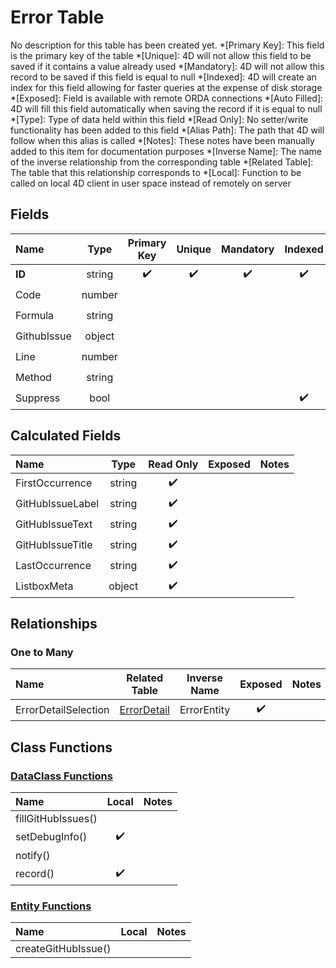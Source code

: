 ﻿# Error Table
No description for this table has been created yet.
*[Primary Key]: This field is the primary key of the table
*[Unique]: 4D will not allow this field to be saved if it contains a value already used
*[Mandatory]: 4D will not allow this record to be saved if this field is equal to null
*[Indexed]: 4D will create an index for this field allowing for faster queries at the expense of disk storage
*[Exposed]: Field is available with remote ORDA connections
*[Auto Filled]: 4D will fill this field automatically when saving the record if it is equal to null
*[Type]: Type of data held within this field
*[Read Only]: No setter/write functionality has been added to this field
*[Alias Path]: The path that 4D will follow when this alias is called
*[Notes]: These notes have been manually added to this item for documentation purposes
*[Inverse Name]: The name of the inverse relationship from the corresponding table
*[Related Table]: The table that this relationship corresponds to
*[Local]: Function to be called on local 4D client in user space instead of remotely on server
## Fields

|Name|Type|Primary Key|Unique|Mandatory|Indexed|Exposed|Auto Filled|Notes|
|:---|:---:|:---:|:---:|:---:|:---:|:---:|:---:|:---:|
|**ID**|string|✔️|✔️|✔️|✔️|✔️|||
|Code|number|||||✔️|||
|Formula|string|||||✔️|||
|GithubIssue|object|||||✔️|||
|Line|number|||||✔️|||
|Method|string|||||✔️|||
|Suppress|bool||||✔️|✔️|||
## Calculated Fields

|Name|Type|Read Only|Exposed|Notes|
|:---|:---:|:---:|:---:|:---:|
|FirstOccurrence|string|✔️|||
|GitHubIssueLabel|string|✔️|||
|GitHubIssueText|string|✔️|||
|GitHubIssueTitle|string|✔️|||
|LastOccurrence|string|✔️|||
|ListboxMeta|object|✔️|||
## Relationships
### One to Many

|Name|Related Table|Inverse Name|Exposed|Notes|
|:---|:---:|:---:|:---:|:---:|
|ErrorDetailSelection|[ErrorDetail](ErrorDetail.md)|ErrorEntity|✔️||
## Class Functions
### [DataClass Functions](https://github.com/synthotec/SynthoTec-4D/blob/main/Project/Sources/Classes/Error.4dm)

|Name|Local|Notes|
|:---|:---:|:---:|
|fillGitHubIssues()|||
|setDebugInfo()|✔️||
|notify()|||
|record()|✔️||
### [Entity Functions](https://github.com/synthotec/SynthoTec-4D/blob/main/Project/Sources/Classes/ErrorEntity.4dm)

|Name|Local|Notes|
|:---|:---:|:---:|
|createGitHubIssue()|||